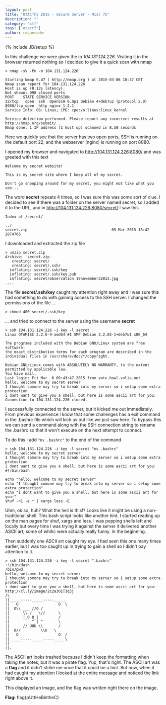 ```yaml
---
layout: post
title: "OTACTF2 2015 - Secure Server - Misc 75"
description: ""
category: 'ctf'
tags: ['otactf']
author: roguecoder
---
```

{% include JB/setup %}


In this challenge we were given the ip *104.131.124.226*. Visiting it in the browser returned nothing so I decided to give it a quick scan with nmap

<!---->

```
> nmap -sV -Pn -n 104.131.124.226

Starting Nmap 6.47 ( http://nmap.org ) at 2015-03-06 10:37 CET
Nmap scan report for 104.131.124.226
Host is up (0.12s latency).
Not shown: 998 closed ports
PORT    STATE SERVICE VERSION
22/tcp   open  ssh  OpenSSH 6.0p1 Debian 4+deb7u2 (protocol 2.0)
8080/tcp open  http nginx 1.2.1
Service Info: OS: Linux; CPE: cpe:/o:linux:linux_kernel

Service detection performed. Please report any incorrect results at http://nmap.org/submit/ .
Nmap done: 1 IP address (1 host up) scanned in 8.50 seconds
```

Here we quickly see that the server has two open ports, SSH is running on the default port 22, and the webserver (nginx) is running on port 8080.

I opened my browser and navigated to http://104.131.124.226:8080/ and was greeted with this text

```
Welcome my secret website!

This is my secret site where I keep all of my secret.

Don't go snooping around for my secret, you might not like what you see...
```

The word **secret** repeats 4 times, so I was sure this was some sort of clue. I decided to see if there was a folder on the server named secret, so I added it to the URL, and in http://104.131.124.226:8080/secret/ I saw this

```
Index of /secret/

../
secret.zip                                      05-Mar-2015 18:42           2874766
```

I downloaded and extracted the zip file

```
> unzip secret.zip
Archive:  secret.zip
   creating: secret/
   creating: secret/.ssh/
  inflating: secret/.ssh/key
  inflating: secret/.ssh/key.pub
  inflating: secret/observation 19november32013.jpg
....
```

The file **secret/.ssh/key** caught my attention right away and I was sure this had something to do with gaining access to the SSH server. I changed the permissions of the file ...

```
> chmod 400 secret/.ssh/key
```

... and tried to connect to the server using the username **secret**

```
> ssh 104.131.124.226 -i key -l secret
Linux OTAMISC 3.2.0-4-amd64 #1 SMP Debian 3.2.65-1+deb7u1 x86_64

The programs included with the Debian GNU/Linux system are free software;
the exact distribution terms for each program are described in the
individual files in /usr/share/doc/*/copyright.

Debian GNU/Linux comes with ABSOLUTELY NO WARRANTY, to the extent
permitted by applicable law.
You have mail.
Last login: Fri Mar  6 09:43:47 2015 from vote.howl.volia.net
hello, welcome to my secret server
I thought somone may try to break into my server so i setup some extra protection
i dont want to give you a shell, but here is some ascii art for you:
Connection to 104.131.124.226 closed.
```

I successfully connected to the server, but it kicked me out immediately. From previous experience I know that some challenges has a exit command in the .bashrc file which will kick us out like we just saw here. To bypass this we can send a command along with the SSH connection string to rename the .bashrc so that it won't execute on the next attempt to connect.

To do this I add `"mv .bashrc"` to the end of the command

```
> ssh 104.131.124.226 -i key -l secret "mv .bashrc"
hello, welcome to my secret server
I thought somone may try to break into my server so i setup some extra protection
i dont want to give you a shell, but here is some ascii art for you:
#!/bin/bash

echo "hello, welcome to my secret server"
echo "I thought somone may try to break into my server so i setup some extra protection"
echo "i dont want to give you a shell, but here is some ascii art for you:"
shuf -n1 -e * | xargs less -E
```

Uhm, ok so, huh? What the hell is this!? Looks like it might be using a non-traditional shell. This bash script looks like another hint. I started reading up on the man pages for shuf, xargs and less. I was popping shells left and locally but every time I was trying it against the server it delivered another ASCII art, some of whihc were actually really funny. In the beginning.

Then suddenly one ASCII art caught my eye. I had seen this one many times earlier, but I was too caught up in trying to gain a shell so I didn't pay attention to it.

```
> ssh 104.131.124.226 -i key -l secret ".bashrc"
:!/bin/dash
/bin/pwd
hello, welcome to my secret server
I thought somone may try to break into my server so i setup some extra protection
i dont want to give you a shell, but here is some ascii art for you:
http://cl.ly/image/2c2a3O1T3q3j
/\
||_____-----_____-----_____
||   O                  O  \
||  O\\ ___ //O /
||      \\ /   \//      \
||      |_O O_|         /
||          ^ | ^       \
||      // UUU \\       /
||  O//         \\O   \
||   O                  O  /
||_____-----_____-----_____\
||
||.
```

The ASCII art looks trashed because I didn't keep the formatting when taking the notes, but it was a pirate flag. Yup, that's right. The ASCII art was a **flag** and it didn't strike me once that it could be a hint. But now, when it had caught my attention I looked at the entire message and noticed the link right above it.

This displayed an image, and the flag was written right there on the image.

**Flag:** flag{pUttHeBintheC}